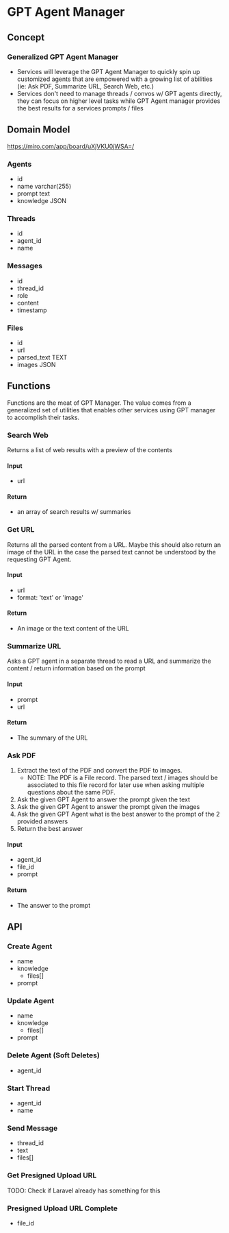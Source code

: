 # GPT Agent Manager

## Concept

### Generalized GPT Agent Manager

* Services will leverage the GPT Agent Manager to quickly spin up customized agents that are empowered with a growing
  list of abilities (ie: Ask PDF, Summarize URL, Search Web, etc.)
* Services don't need to manage threads / convos w/ GPT agents directly, they can focus on higher level tasks while GPT
  Agent manager provides the best results for a services prompts / files

## Domain Model

https://miro.com/app/board/uXjVKU0jWSA=/

### Agents

* id
* name varchar(255)
* prompt text
* knowledge JSON

### Threads

* id
* agent_id
* name

### Messages

* id
* thread_id
* role
* content
* timestamp

### Files

* id
* url
* parsed_text TEXT
* images JSON

## Functions

Functions are the meat of GPT Manager.
The value comes from a generalized set of utilities that enables other services
using GPT manager to accomplish their tasks.

### Search Web

Returns a list of web results with a preview of the contents

#### Input

* url

#### Return

* an array of search results w/ summaries

### Get URL

Returns all the parsed content from a URL.
Maybe this should also return an image of the URL in the case the parsed text cannot be understood by the requesting GPT
Agent.

#### Input

* url
* format: 'text' or 'image'

#### Return

* An image or the text content of the URL

### Summarize URL

Asks a GPT agent in a separate thread to read a URL and summarize the content / return information based on the prompt

#### Input

* prompt
* url

#### Return

* The summary of the URL

### Ask PDF

1. Extract the text of the PDF and convert the PDF to images.
    * NOTE: The PDF is a File record. The parsed text / images should be associated to this file record for later use
      when asking multiple questions about the same PDF.
2. Ask the given GPT Agent to answer the prompt given the text
3. Ask the given GPT Agent to answer the prompt given the images
4. Ask the given GPT Agent what is the best answer to the prompt of the 2 provided answers
5. Return the best answer

#### Input

* agent_id
* file_id
* prompt

#### Return

* The answer to the prompt

## API

### Create Agent

* name
* knowledge
    * files[]
* prompt

### Update Agent

* name
* knowledge
    * files[]
* prompt

### Delete Agent (Soft Deletes)

* agent_id

### Start Thread

* agent_id
* name

### Send Message

* thread_id
* text
* files[]

### Get Presigned Upload URL

TODO: Check if Laravel already has something for this

### Presigned Upload URL Complete

* file_id
